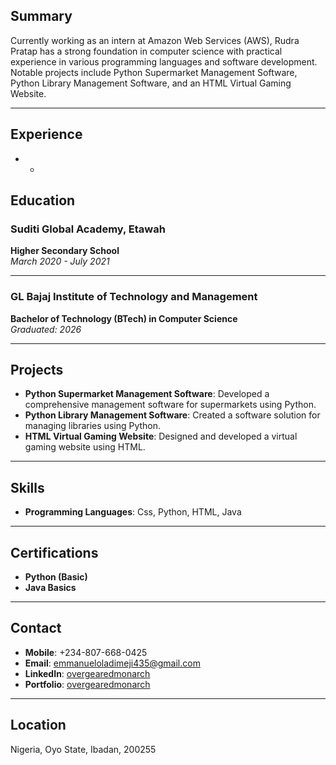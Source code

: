 ## Summary
Currently working as an intern at Amazon Web Services (AWS), Rudra Pratap has a strong foundation in computer science with practical experience in various programming languages and software development. Notable projects include Python Supermarket Management Software, Python Library Management Software, and an HTML Virtual Gaming Website.

---

## Experience

* * 

## Education

### Suditi Global Academy, Etawah
**Higher Secondary School**  
*March 2020 - July 2021*

---

### GL Bajaj Institute of Technology and Management
**Bachelor of Technology (BTech) in Computer Science**  
*Graduated: 2026*

---

## Projects

- **Python Supermarket Management Software**: Developed a comprehensive management software for supermarkets using Python.
- **Python Library Management Software**: Created a software solution for managing libraries using Python.
- **HTML Virtual Gaming Website**: Designed and developed a virtual gaming website using HTML.

---

## Skills

- **Programming Languages**: Css, Python, HTML, Java

---

## Certifications

- **Python (Basic)**
- **Java Basics**

---

## Contact

- **Mobile**: +234-807-668-0425
- **Email**: [emmanueloladimeji435@gmail.com](emmanueloladimeji435@gmail.com)
- **LinkedIn**: [overgearedmonarch](https://www.linkedin.com/in/overgearedmonarch/)
- **Portfolio**: [overgearedmonarch](https://overgearedmonarch.github.io/PORTFOLIO/)

---

## Location

Nigeria, Oyo State, Ibadan, 200255
